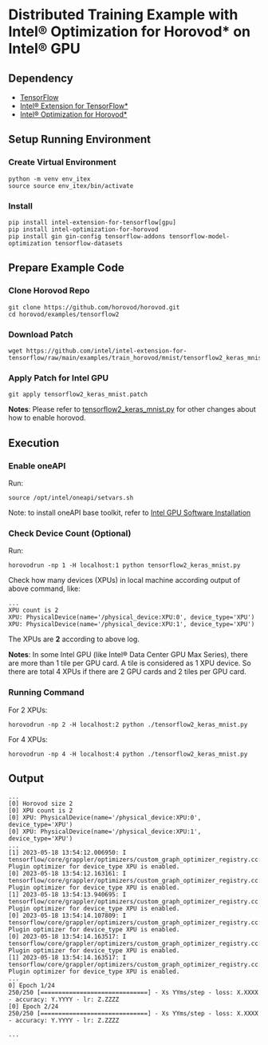 # Distributed Training Example with Intel® Optimization for Horovod* on Intel® GPU

## Dependency
- [TensorFlow](https://pypi.org/project/tensorflow/)
- [Intel® Extension for TensorFlow*](https://pypi.org/project/intel-extension-for-tensorflow/)
- [Intel® Optimization for Horovod*](https://pypi.org/project/intel-optimization-for-horovod/)

## Setup Running Environment
### Create Virtual Environment
```
python -m venv env_itex
source source env_itex/bin/activate
```
### Install
```
pip install intel-extension-for-tensorflow[gpu]
pip install intel-optimization-for-horovod
pip install gin gin-config tensorflow-addons tensorflow-model-optimization tensorflow-datasets
```
## Prepare Example Code
### Clone Horovod Repo
```
git clone https://github.com/horovod/horovod.git
cd horovod/examples/tensorflow2
```
### Download Patch
```
wget https://github.com/intel/intel-extension-for-tensorflow/raw/main/examples/train_horovod/mnist/tensorflow2_keras_mnist.patch
```
### Apply Patch for Intel GPU
```
git apply tensorflow2_keras_mnist.patch
```
**Notes**:
Please refer to [tensorflow2_keras_mnist.py](https://github.com/horovod/horovod/blob/master/examples/tensorflow2/tensorflow2_keras_mnist.py) for other changes about how to enable horovod.
## Execution
### Enable oneAPI
Run:
```
source /opt/intel/oneapi/setvars.sh
```
Note: to install oneAPI base toolkit, refer to [Intel GPU Software Installation](/docs/install/install_for_xpu.md#install-oneapi-base-toolkit-packages)

### Check Device Count (Optional)
Run:
```
horovodrun -np 1 -H localhost:1 python tensorflow2_keras_mnist.py
```

Check how many devices (XPUs) in local machine according output of above command, like:
```
...
XPU count is 2
XPU: PhysicalDevice(name='/physical_device:XPU:0', device_type='XPU')
XPU: PhysicalDevice(name='/physical_device:XPU:1', device_type='XPU')
```
The XPUs are **2** according to above log.

**Notes**:
In some Intel GPU (like Intel® Data Center GPU Max Series), there are more than 1 tile per GPU card. A tile is considered as 1 XPU device. So there are total 4 XPUs if there are 2 GPU cards and 2 tiles per GPU card.

### Running Command
For 2 XPUs:
```
horovodrun -np 2 -H localhost:2 python ./tensorflow2_keras_mnist.py
```
For 4 XPUs:
```
horovodrun -np 4 -H localhost:4 python ./tensorflow2_keras_mnist.py
```
## Output
```
...
[0] Horovod size 2
[0] XPU count is 2
[0] XPU: PhysicalDevice(name='/physical_device:XPU:0', device_type='XPU')
[0] XPU: PhysicalDevice(name='/physical_device:XPU:1', device_type='XPU')
...
[1] 2023-05-18 13:54:12.006950: I tensorflow/core/grappler/optimizers/custom_graph_optimizer_registry.cc:114] Plugin optimizer for device_type XPU is enabled.
[0] 2023-05-18 13:54:12.163161: I tensorflow/core/grappler/optimizers/custom_graph_optimizer_registry.cc:114] Plugin optimizer for device_type XPU is enabled.
[1] 2023-05-18 13:54:13.940695: I tensorflow/core/grappler/optimizers/custom_graph_optimizer_registry.cc:114] Plugin optimizer for device_type XPU is enabled.
[0] 2023-05-18 13:54:14.107809: I tensorflow/core/grappler/optimizers/custom_graph_optimizer_registry.cc:114] Plugin optimizer for device_type XPU is enabled.
[0] 2023-05-18 13:54:14.163517: I tensorflow/core/grappler/optimizers/custom_graph_optimizer_registry.cc:114] Plugin optimizer for device_type XPU is enabled.
[1] 2023-05-18 13:54:14.163517: I tensorflow/core/grappler/optimizers/custom_graph_optimizer_registry.cc:114] Plugin optimizer for device_type XPU is enabled.
...
0] Epoch 1/24
250/250 [==============================] - Xs YYms/step - loss: X.XXXX - accuracy: Y.YYYY - lr: Z.ZZZZ
[0] Epoch 2/24
250/250 [==============================] - Xs YYms/step - loss: X.XXXX - accuracy: Y.YYYY - lr: Z.ZZZZ

...
```
